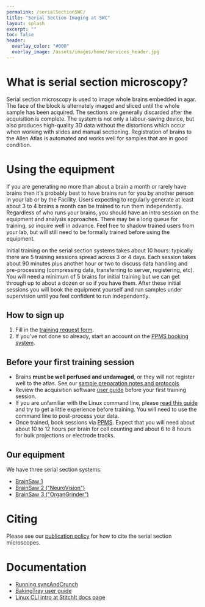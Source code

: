 ```yaml
---
permalink: /serialSectionSWC/
title: "Serial Section Imaging at SWC"
layout: splash
excerpt: ""
toc: false
header:
  overlay_color: "#000"
  overlay_image: /assets/images/home/services_header.jpg
---
```

 

# What is serial section microscopy?
Serial section microscopy is used to image whole brains embedded in agar. The face of the block is alternately imaged and sliced until the whole sample has been acquired. The sections are generally discarded after the acquisition is complete. The system is not only a labour-saving device, but also produces high-quality 3D data without the distortions which occur when working with slides and manual sectioning. Registration of brains to the Allen Atlas is automated and works well for samples that are in good condition. 



# Using the equipment
If you are generating no more than about a brain a month or rarely have brains then it's probably best to have brains run for you by another person in your lab or by the Facility. Users expecting to regularly generate at least about 3 to 4 brains a month can be trained to run them independently. Regardless of who runs your brains, you should have an intro session on the equipment and analysis approaches. There may be a long queue for training, so inquire well in advance. Feel free to shadow trained users from your lab, but will still need to be formally trained before using the equipment.

Initial training on the serial section systems takes about 10 hours: typically there are 5 training sessions spread across 3 or 4 days. Each session takes about 90 minutes plus another hour or two to discuss data handling and pre-processing (compressing data, transferring to server, registering, etc). You will need a minimum of 5 brains for initial training but we can get through up to about a dozen or so if you have them. After these initial sessions you will book the equipment yourself and run samples under supervision until you feel confident to run independently.

## How to sign up
1. Fill in the [training request form](https://docs.google.com/forms/d/e/1FAIpQLSdUBLLB-b4S4BXQfAwoMJ0mUcb4i6b8tUdyZ1WrXfB2b9VVww/viewform?usp=dialoghttps://docs.google.com/forms/d/1Xc7nAnFPY-WcHhVj3GPAydwgg4b32WI).
2. If you've not done so already, start an account on the [PPMS booking system](https://swcmicroscopy.com/faq/). 


## Before your first training session
* Brains **must be well perfused and undamaged**, or they will not register well to the atlas. See our [sample preparation notes and protocols](https://bakingtray.mouse.vision/users/sample_prep)
* Review the acquisition software [user guide](https://bakingtray.mouse.vision/users/user_guide) before your first training session.
* If you are unfamiliar with the Linux command line, please [read this guide](https://stitchit.mouse.vision/further-reading/useful-linux-commands) and try to get a little experience before training. You will need to use the command line to post-process your data.
* Once trained, book sessions via [PPMS](https://ppms.eu/ucl-swc/?Imaging). Expect that you will need about about 10 to 12 hours per brain for cell counting and about 6 to 8 hours for bulk projections or electrode tracks.



## Our equipment
We have three serial section systems:

* [BrainSaw 1](https://github.com/SWC-Advanced-Microscopy/swc-advanced-microscopy.github.io/wiki/BrainSaw-1)
* [BrainSaw 2 ("NeuroVision")](https://github.com/SWC-Advanced-Microscopy/swc-advanced-microscopy.github.io/wiki/BrainSaw-2-(%22NeuroVision%22))
* [BrainSaw 3 ("OrganGrinder")](https://github.com/SWC-Advanced-Microscopy/swc-advanced-microscopy.github.io/wiki/BrainSaw-3-(%22OrganGrinder%22))


# Citing
Please see our [publication policy](/publication-policy) for how to cite the serial section microscopes.


# Documentation
* [Running syncAndCrunch](https://liveuclac.sharepoint.com/sites/SWC.Laboratory/SitePages/SWC-Running-syncAndCrunch-112331871.aspx)
* [BakingTray user guide](https://bakingtray.mouse.vision/users/user_guide)
* [Linux CLI intro at StitchIt docs page](https://stitchit.mouse.vision/further-reading/useful-linux-commands)
